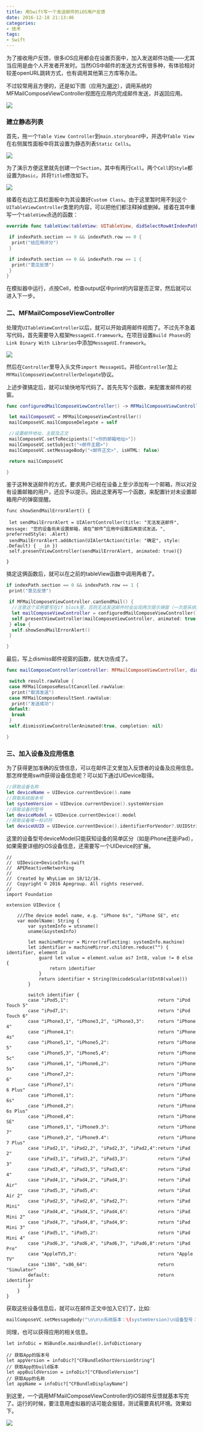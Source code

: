 ```yaml
---
title: 用Swift写一个发送邮件的iOS用户反馈
date: 2016-12-18 21:13:46
categories: 
- 技术
tags: 
- Swift
---
```


为了接收用户反馈，很多iOS应用都会在设置页面中，加入发送邮件功能——尤其当应用是由个人开发者开发时。当然iOS中邮件的发送方式有很多种，有体验相对较差openURL跳转方式，也有调用其他第三方库等办法。

不过较常用且方便的，还是如下图（应用为[潮汐](https://itunes.apple.com/cn/app/chao-xi-mei-hao-fan-jia-zhong/id1077776989?mt=8)），调用系统的MFMailComposeViewController视图在应用内完成邮件发送，并返回应用。

![](http://pics.naaln.com/blog/2019-01-14-032236.gif)

### 建立静态列表

首先，拖一个`Table View Controller`到`main.storyboard`中，并选中`Table View`在右侧属性面板中将其设置为静态列表`Static Cells`。

![](http://pics.naaln.com/blog/2019-01-14-032237.jpg)

为了演示方便这里就先创建一个`Section`，其中有两行`Cell`。两个`Cell`的`Style`都设置为`Basic`，并将`Title`修改如下。

![](http://pics.naaln.com/blog/2019-01-14-032240.jpg)

接着在右边工具栏面板中为其设置好`Custom Class`。由于这里暂时用不到这个`UITableViewController`类里的内容，可以把他们都注释掉或删掉。接着在其中重写一个`tableView`点选的函数：

```swift
override func tableView(tableView: UITableView, didSelectRowAtIndexPath indexPath: NSIndexPath){

 if indexPath.section == 0 && indexPath.row == 0 {
  print("给应用评分")
 }

 if indexPath.section == 0 && indexPath.row == 1 {
  print("意见反馈")
 }
}
```

在模拟器中运行，点按Cell，检查output区中print的内容是否正常，然后就可以进入下一步。

### 二、MFMailComposeViewController

处理完`UITableViewController`以后，就可以开始调用邮件视图了。不过先不急着写代码，首先需要导入框架`MessageUI.framework`。在项目设置`Build Phases`的`Link Binary With Libraries`中添加`MessageUI.framework`。

![](http://pics.naaln.com/blog/2019-01-14-032241.jpg)

然后在`Controller`里导入头文件`import MessageUI`。并给`Controller`加上`MFMailComposeViewControllerDelegate`协议。

上述步骤搞定后，就可以愉快地写代码了。首先先写个函数，来配置发邮件的视窗。

```swift
func configuredMailComposeViewController() -> MFMailComposeViewController {

 let mailComposeVC = MFMailComposeViewController()
 mailComposeVC.mailComposeDelegate = self

 //设置邮件地址、主题及正文
 mailComposeVC.setToRecipients(["<你的邮箱地址>"])
 mailComposeVC.setSubject("<邮件主题>")
 mailComposeVC.setMessageBody("<邮件正文>", isHTML: false)

 return mailComposeVC

}
```

鉴于这种发送邮件的方式，要求用户已经在设备上至少添加有一个邮箱，所以对没有设置邮箱的用户，还应予以提示。因此这里再写一个函数，来配置针对未设置邮箱用户的弹窗提醒。

```
func showSendMailErrorAlert() {

 let sendMailErrorAlert = UIAlertController(title: "无法发送邮件", message: "您的设备尚未设置邮箱，请在“邮件”应用中设置后再尝试发送。", preferredStyle: .Alert)
 sendMailErrorAlert.addAction(UIAlertAction(title: "确定", style: .Default) { _ in })
 self.presentViewController(sendMailErrorAlert, animated: true){}

}
```

搞定这俩函数后，就可以在之前的tableView函数中调用两者了。

```swift
if indexPath.section == 0 && indexPath.row == 1 {
 print("意见反馈")

 if MFMailComposeViewController.canSendMail() {
  //注意这个实例要写在if block里，否则无法发送邮件时会出现两次提示弹窗（一次是系统的）
  let mailComposeViewController = configuredMailComposeViewController()
  self.presentViewController(mailComposeViewController, animated: true, completion: nil)
 } else {
  self.showSendMailErrorAlert()
 }

}
```

最后，写上dismiss邮件视窗的函数，就大功告成了。

```swift
func mailComposeController(controller: MFMailComposeViewController, didFinishWithResult result: MFMailComposeResult, error: NSError?) {

 switch result.rawValue {
 case MFMailComposeResultCancelled.rawValue:
  print("取消发送")
 case MFMailComposeResultSent.rawValue:
  print("发送成功")
 default:
  break
 }   
 self.dismissViewControllerAnimated(true, completion: nil)

}
```

### 三、加入设备及应用信息

为了获得更加准确的反馈信息，可以在邮件正文里加入反馈者的设备及应用信息。那怎样使用swift获得设备信息呢？可以如下通过UIDevice取得。

```swift
//获取设备名称
let deviceName = UIDevice.currentDevice().name
//获取系统版本号
let systemVersion = UIDevice.currentDevice().systemVersion
//获取设备的型号
let deviceModel = UIDevice.currentDevice().model
//获取设备唯一标识符
let deviceUUID = UIDevice.currentDevice().identifierForVendor?.UUIDString
```

这里的设备型号deviceModel只能获知设备的简单区分（如是iPhone还是iPad），如果需要详细的iOS设备信息，还需要写一个UIDevice的扩展。

```
//
//  UIDevice+DeviceInfo.swift
//  APEReactiveNetworking
//
//  Created by WhyLiam on 18/12/16.
//  Copyright © 2016 Apegroup. All rights reserved.
//
import Foundation

extension UIDevice {
    
    ///The device model name, e.g. "iPhone 6s", "iPhone SE", etc
    var modelName: String {
        var systemInfo = utsname()
        uname(&systemInfo)
        
        let machineMirror = Mirror(reflecting: systemInfo.machine)
        let identifier = machineMirror.children.reduce("") { identifier, element in
            guard let value = element.value as? Int8, value != 0 else {
                return identifier
            }
            return identifier + String(UnicodeScalar(UInt8(value)))
        }
        
        switch identifier {
        case "iPod5,1":                                 return "iPod Touch 5"
        case "iPod7,1":                                 return "iPod Touch 6"
        case "iPhone3,1", "iPhone3,2", "iPhone3,3":     return "iPhone 4"
        case "iPhone4,1":                               return "iPhone 4s"
        case "iPhone5,1", "iPhone5,2":                  return "iPhone 5"
        case "iPhone5,3", "iPhone5,4":                  return "iPhone 5c"
        case "iPhone6,1", "iPhone6,2":                  return "iPhone 5s"
        case "iPhone7,2":                               return "iPhone 6"
        case "iPhone7,1":                               return "iPhone 6 Plus"
        case "iPhone8,1":                               return "iPhone 6s"
        case "iPhone8,2":                               return "iPhone 6s Plus"
        case "iPhone8,4":                               return "iPhone SE"
        case "iPhone9,1", "iPhone9.3":                  return "iPhone 7"
        case "iPhone9,2", "iPhone9.4":                  return "iPhone 7 Plus"
        case "iPad2,1", "iPad2,2", "iPad2,3", "iPad2,4":return "iPad 2"
        case "iPad3,1", "iPad3,2", "iPad3,3":           return "iPad 3"
        case "iPad3,4", "iPad3,5", "iPad3,6":           return "iPad 4"
        case "iPad4,1", "iPad4,2", "iPad4,3":           return "iPad Air"
        case "iPad5,3", "iPad5,4":                      return "iPad Air 2"
        case "iPad2,5", "iPad2,6", "iPad2,7":           return "iPad Mini"
        case "iPad4,4", "iPad4,5", "iPad4,6":           return "iPad Mini 2"
        case "iPad4,7", "iPad4,8", "iPad4,9":           return "iPad Mini 3"
        case "iPad5,1", "iPad5,2":                      return "iPad Mini 4"
        case "iPad6,3", "iPad6,4", "iPad6,7", "iPad6,8":return "iPad Pro"
        case "AppleTV5,3":                              return "Apple TV"
        case "i386", "x86_64":                          return "Simulator"
        default:                                        return identifier
        }
    }
}
```

获取这些设备信息后，就可以在邮件正文中加入它们了，比如:

```swift
mailComposeVC.setMessageBody("\n\n\n系统版本：\(systemVersion)\n设备型号：\(modelName)", isHTML: false)
```

同理，也可以获得应用的相关信息。

```
let infoDic = NSBundle.mainBundle().infoDictionary

// 获取App的版本号
let appVersion = infoDic?["CFBundleShortVersionString"]
// 获取App的build版本
let appBuildVersion = infoDic?["CFBundleVersion"]
// 获取App的名称
let appName = infoDic?["CFBundleDisplayName"]
```

到这里，一个调用MFMailComposeViewController的iOS邮件反馈就基本写完了。运行的时候，要注意用虚拟器的话可能会报错，测试需要真机环境。效果如下。

![](http://pics.naaln.com/blog/2019-01-14-032243.gif)
